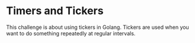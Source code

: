 # Timers and Tickers

This challenge is about using tickers in Golang. Tickers are used when you want to do something repeatedly at regular intervals.
